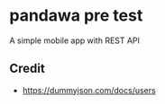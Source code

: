 # pandawa pre test

A simple mobile app with REST API 

## Credit
- https://dummyjson.com/docs/users